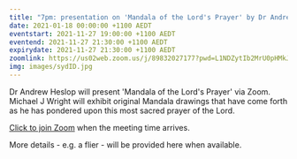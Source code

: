 ```yaml
---
title: "7pm: presentation on 'Mandala of the Lord's Prayer' by Dr Andrew Heslop plus exhibit by Michael J Wright"
date: 2021-01-18 00:00:00 +1100 AEDT
eventstart: 2021-11-27 19:00:00 +1100 AEDT
eventend: 2021-11-27 21:30:00 +1100 AEDT
expirydate: 2021-11-27 21:30:00 +1100 AEDT
zoomlink: https://us02web.zoom.us/j/89832027177?pwd=L1NDZytIb2MrU0pHMkJ4SVJBdG5EQT09
img: images/sydID.jpg
---
```


Dr Andrew Heslop will present 'Mandala of the Lord's Prayer' via Zoom.
Michael J Wright will exhibit original Mandala drawings that have come forth as he has pondered upon this most sacred prayer of the Lord.

[Click to join Zoom](https://us02web.zoom.us/j/89832027177?pwd=L1NDZytIb2MrU0pHMkJ4SVJBdG5EQT09) when the meeting time arrives.

More details - e.g. a flier - will be provided here when available.

